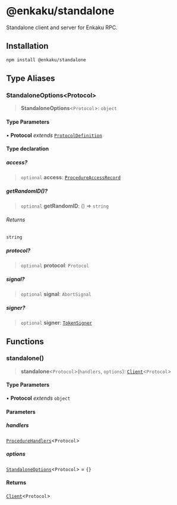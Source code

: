 # @enkaku/standalone

Standalone client and server for Enkaku RPC.

## Installation

```sh
npm install @enkaku/standalone
```

## Type Aliases

### StandaloneOptions\<Protocol\>

> **StandaloneOptions**\<`Protocol`\>: `object`

#### Type Parameters

• **Protocol** *extends* [`ProtocolDefinition`](../protocol/index.md#protocoldefinition)

#### Type declaration

##### access?

> `optional` **access**: [`ProcedureAccessRecord`](../server/index.md#procedureaccessrecord)

##### getRandomID()?

> `optional` **getRandomID**: () => `string`

###### Returns

`string`

##### protocol?

> `optional` **protocol**: `Protocol`

##### signal?

> `optional` **signal**: `AbortSignal`

##### signer?

> `optional` **signer**: [`TokenSigner`](../token/index.md#tokensigner)

## Functions

### standalone()

> **standalone**\<`Protocol`\>(`handlers`, `options`): [`Client`](../client/index.md#clientprotocol-clientdefinitions)\<`Protocol`\>

#### Type Parameters

• **Protocol** *extends* `object`

#### Parameters

##### handlers

[`ProcedureHandlers`](../server/index.md#procedurehandlersprotocol)\<`Protocol`\>

##### options

[`StandaloneOptions`](index.md#standaloneoptionsprotocol)\<`Protocol`\> = `{}`

#### Returns

[`Client`](../client/index.md#clientprotocol-clientdefinitions)\<`Protocol`\>
